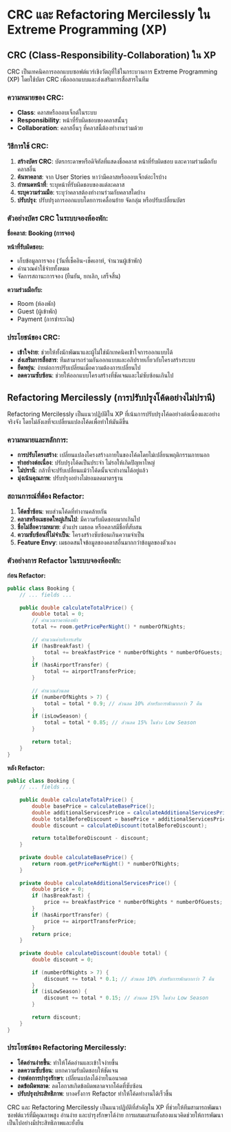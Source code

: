 # CRC และ Refactoring Mercilessly ใน Extreme Programming (XP)

## CRC (Class-Responsibility-Collaboration) ใน XP

CRC เป็นเทคนิคการออกแบบซอฟต์แวร์เชิงวัตถุที่ใช้ในกระบวนการ Extreme Programming (XP) โดยใช้บัตร CRC เพื่อออกแบบและส่งเสริมการสื่อสารในทีม

### ความหมายของ CRC:
- **Class**: คลาสหรือออบเจ็กต์ในระบบ
- **Responsibility**: หน้าที่รับผิดชอบของคลาสนั้นๆ
- **Collaboration**: คลาสอื่นๆ ที่คลาสนี้ต้องทำงานร่วมด้วย

### วิธีการใช้ CRC:
1. **สร้างบัตร CRC**: บัตรกระดาษหรือดิจิทัลที่แสดงชื่อคลาส หน้าที่รับผิดชอบ และความร่วมมือกับคลาสอื่น
2. **ค้นหาคลาส**: จาก User Stories หาว่ามีคลาสหรือออบเจ็กต์อะไรบ้าง
3. **กำหนดหน้าที่**: ระบุหน้าที่รับผิดชอบของแต่ละคลาส
4. **ระบุความร่วมมือ**: ระบุว่าคลาสต้องทำงานร่วมกับคลาสใดบ้าง
5. **ปรับปรุง**: ปรับปรุงการออกแบบโดยการเคลื่อนย้าย จัดกลุ่ม หรือปรับเปลี่ยนบัตร

### ตัวอย่างบัตร CRC ในระบบจองห้องพัก:

**ชื่อคลาส: Booking (การจอง)**

**หน้าที่รับผิดชอบ:**
- เก็บข้อมูลการจอง (วันที่เช็คอิน-เช็คเอาท์, จำนวนผู้เข้าพัก)
- คำนวณค่าใช้จ่ายทั้งหมด
- จัดการสถานะการจอง (ยืนยัน, ยกเลิก, เสร็จสิ้น)

**ความร่วมมือกับ:**
- Room (ห้องพัก)
- Guest (ผู้เข้าพัก)
- Payment (การชำระเงิน)

### ประโยชน์ของ CRC:
- **เข้าใจง่าย**: ช่วยให้ทั้งนักพัฒนาและผู้ไม่ใช่นักเทคนิคเข้าใจการออกแบบได้
- **ส่งเสริมการสื่อสาร**: ทีมสามารถร่วมกันออกแบบและอภิปรายเกี่ยวกับโครงสร้างระบบ
- **ยืดหยุ่น**: ง่ายต่อการปรับเปลี่ยนเมื่อความต้องการเปลี่ยนไป
- **ลดความซับซ้อน**: ช่วยให้ออกแบบโครงสร้างที่ชัดเจนและไม่ซับซ้อนเกินไป

## Refactoring Mercilessly (การปรับปรุงโค้ดอย่างไม่ปรานี)

Refactoring Mercilessly เป็นแนวปฏิบัติใน XP ที่เน้นการปรับปรุงโค้ดอย่างต่อเนื่องและอย่างจริงจัง โดยไม่ลังเลที่จะเปลี่ยนแปลงโค้ดเพื่อทำให้มันดีขึ้น

### ความหมายและหลักการ:
- **การปรับโครงสร้าง**: เปลี่ยนแปลงโครงสร้างภายในของโค้ดโดยไม่เปลี่ยนพฤติกรรมภายนอก
- **ทำอย่างต่อเนื่อง**: ปรับปรุงโค้ดเป็นประจำ ไม่รอให้เกิดปัญหาใหญ่
- **ไม่ปรานี**: กล้าที่จะปรับเปลี่ยนแม้ว่าโค้ดนั้นจะทำงานได้อยู่แล้ว
- **มุ่งเน้นคุณภาพ**: ปรับปรุงอย่างไม่ยอมลดมาตรฐาน

### สถานการณ์ที่ต้อง Refactor:
1. **โค้ดซ้ำซ้อน**: พบส่วนโค้ดที่ทำงานคล้ายกัน
2. **คลาสหรือเมธอดใหญ่เกินไป**: มีความรับผิดชอบมากเกินไป
3. **ชื่อไม่สื่อความหมาย**: ตัวแปร เมธอด หรือคลาสมีชื่อที่สับสน
4. **ความซับซ้อนที่ไม่จำเป็น**: โครงสร้างซับซ้อนเกินความจำเป็น
5. **Feature Envy**: เมธอดสนใจข้อมูลของคลาสอื่นมากกว่าข้อมูลของตัวเอง

### ตัวอย่างการ Refactor ในระบบจองห้องพัก:

**ก่อน Refactor:**
```java
public class Booking {
    // ... fields ...
    
    public double calculateTotalPrice() {
        double total = 0;
        // คำนวณราคาห้องพัก
        total += room.getPricePerNight() * numberOfNights;
        
        // คำนวณค่าบริการเสริม
        if (hasBreakfast) {
            total += breakfastPrice * numberOfNights * numberOfGuests;
        }
        if (hasAirportTransfer) {
            total += airportTransferPrice;
        }
        
        // คำนวณส่วนลด
        if (numberOfNights > 7) {
            total = total * 0.9; // ส่วนลด 10% สำหรับการพักมากกว่า 7 คืน
        }
        if (isLowSeason) {
            total = total * 0.85; // ส่วนลด 15% ในช่วง Low Season
        }
        
        return total;
    }
}
```

**หลัง Refactor:**
```java
public class Booking {
    // ... fields ...
    
    public double calculateTotalPrice() {
        double basePrice = calculateBasePrice();
        double additionalServicesPrice = calculateAdditionalServicesPrice();
        double totalBeforeDiscount = basePrice + additionalServicesPrice;
        double discount = calculateDiscount(totalBeforeDiscount);
        
        return totalBeforeDiscount - discount;
    }
    
    private double calculateBasePrice() {
        return room.getPricePerNight() * numberOfNights;
    }
    
    private double calculateAdditionalServicesPrice() {
        double price = 0;
        if (hasBreakfast) {
            price += breakfastPrice * numberOfNights * numberOfGuests;
        }
        if (hasAirportTransfer) {
            price += airportTransferPrice;
        }
        return price;
    }
    
    private double calculateDiscount(double total) {
        double discount = 0;
        
        if (numberOfNights > 7) {
            discount += total * 0.1; // ส่วนลด 10% สำหรับการพักมากกว่า 7 คืน
        }
        if (isLowSeason) {
            discount += total * 0.15; // ส่วนลด 15% ในช่วง Low Season
        }
        
        return discount;
    }
}
```

### ประโยชน์ของ Refactoring Mercilessly:
- **โค้ดอ่านง่ายขึ้น**: ทำให้โค้ดอ่านและเข้าใจง่ายขึ้น
- **ลดความซับซ้อน**: แยกความรับผิดชอบให้ชัดเจน
- **ง่ายต่อการบำรุงรักษา**: เปลี่ยนแปลงได้ง่ายในอนาคต
- **ลดข้อผิดพลาด**: ลดโอกาสเกิดข้อผิดพลาดจากโค้ดที่ซับซ้อน
- **ปรับปรุงประสิทธิภาพ**: บางครั้งการ Refactor ทำให้โค้ดทำงานได้เร็วขึ้น

CRC และ Refactoring Mercilessly เป็นแนวปฏิบัติที่สำคัญใน XP ที่ช่วยให้ทีมสามารถพัฒนาซอฟต์แวร์ที่มีคุณภาพสูง อ่านง่าย และบำรุงรักษาได้ง่าย การผสมผสานทั้งสองแนวคิดช่วยให้การพัฒนาเป็นไปอย่างมีประสิทธิภาพและยั่งยืน